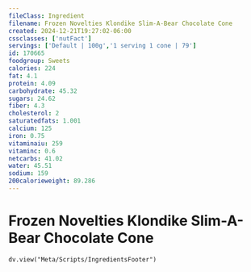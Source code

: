 ```yaml
---
fileClass: Ingredient
filename: Frozen Novelties Klondike Slim-A-Bear Chocolate Cone
created: 2024-12-21T19:27:02-06:00
cssclasses: ['nutFact']
servings: ['Default | 100g','1 serving 1 cone | 79']
id: 170665
foodgroup: Sweets
calories: 224
fat: 4.1
protein: 4.09
carbohydrate: 45.32
sugars: 24.62
fiber: 4.3
cholesterol: 2
saturatedfats: 1.001
calcium: 125
iron: 0.75
vitaminaiu: 259
vitaminc: 0.6
netcarbs: 41.02
water: 45.51
sodium: 159
200calorieweight: 89.286
---
```


# Frozen Novelties Klondike Slim-A-Bear Chocolate Cone

```dataviewjs
dv.view("Meta/Scripts/IngredientsFooter")
```